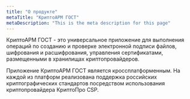 ```yaml
---
title: "О продукте"
metaTitle: "КриптоАРМ ГОСТ"
metaDescription: "This is the meta description for this page"
---
```


КриптоАРМ ГОСТ - это универсальное приложение для выполнения операций по созданию и проверке электронной подписи файлов, шифрования и расшифрования, управления сертификатами, размещенными в хранилищах криптопровайдеров.

Приложение КриптоАРМ ГОСТ является кроссплатформенным. На каждой из платформ реализована поддержка российских криптографических стандартов посредством использования криптопровайдера КриптоПро CSP.
